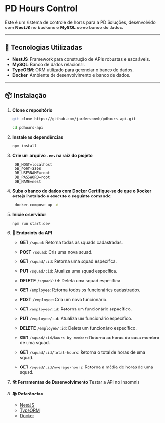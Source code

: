 # PD Hours Control

Este é um sistema de controle de horas para a PD Soluções, desenvolvido com **NestJS** no backend e **MySQL** como banco de dados.

---

## 🚀 Tecnologias Utilizadas

- **NestJS**: Framework para construção de APIs robustas e escaláveis.
- **MySQL**: Banco de dados relacional.
- **TypeORM**: ORM utilizado para gerenciar o banco de dados.
- **Docker**: Ambiente de desenvolvimento e banco de dados.


---

## 📦 Instalação

1. **Clone o repositório**
   ```bash
   git clone https://github.com/jandersonvb/pdhours-api.git

   cd pdhours-api

2. **Instale as dependências**
   ```bash
   npm install

3. **Crie um arquivo `.env` na raiz do projeto**
   ```env
    DB_HOST=localhost
    DB_PORT=3306
    DB_USERNAME=root
    DB_PASSWORD=root
    DB_NAME=nest

4. **Suba o banco de dados com Docker Certifique-se de que o Docker esteja instalado e execute o seguinte comando:**
   ```bash
    docker-compose up -d

5. **Inicie o servidor**
   ```bash
   npm run start:dev

6. **🔄 Endpoints da API**
  
    - **GET** `/squad`: Retorna todas as squads cadastradas.
    - **POST** `/squad`: Cria uma nova squad.
    - **GET** `/squad/:id`: Retorna uma squad específica.
    - **PUT** `/squad/:id`: Atualiza uma squad específica.
    - **DELETE** `/squad/:id`: Deleta uma squad específica.

    - **GET** `/employee`: Retorna todos os funcionários cadastrados.
    - **POST** `/employee`: Cria um novo funcionário.
    - **GET** `/employee/:id`: Retorna um funcionário específico.
    - **PUT** `/employee/:id`: Atualiza um funcionário específico.
    - **DELETE** `/employee/:id`: Deleta um funcionário específico.

    - **GET** `/squad/:id/hours-by-member`: Retorna as horas de cada membro de uma squad.
    - **GET** `/squad/:id/total-hours`: Retorna o total de horas de uma squad.
    - **GET** `/squad/:id/average-hours`: Retorna a média de horas de uma squad.


7. **🛠 Ferramentas de Desenvolvimento**
    Testar a API no Insomnia

8. **📚 Referências**
    - [NestJS](https://nestjs.com/)
    - [TypeORM](https://typeorm.io/)
    - [Docker](https://www.docker.com/)



